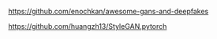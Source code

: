 https://github.com/enochkan/awesome-gans-and-deepfakes  

https://github.com/huangzh13/StyleGAN.pytorch